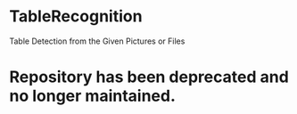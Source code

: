 
# TableRecognition
Table Detection from the Given Pictures or Files
# Repository has been deprecated and no longer maintained.
